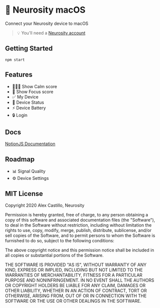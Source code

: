 # 🤯 Neurosity macOS

Connect your Neurosity device to macOS

> 💡 You'll need a [Neurosity account](https://console.neurosity.co)

## Getting Started

```
npm start
```

## Features

- 🧘🏽‍♀️ Show Calm score
- 🧠 Show Focus score
- ✅ My Device
- 🔗 Device Status
- ⚡ Device Battery
- 🔒 Login

## Docs

[NotionJS Documentation](https://docs.neurosity.co)

## Roadmap

- 📊 Signal Quality
- ⚙️ Device Settings

## MIT License

Copyright 2020 Alex Castillo, Neurosity

Permission is hereby granted, free of charge, to any person obtaining a copy of this software and associated documentation files (the "Software"), to deal in the Software without restriction, including without limitation the rights to use, copy, modify, merge, publish, distribute, sublicense, and/or sell copies of the Software, and to permit persons to whom the Software is furnished to do so, subject to the following conditions:

The above copyright notice and this permission notice shall be included in all copies or substantial portions of the Software.

THE SOFTWARE IS PROVIDED "AS IS", WITHOUT WARRANTY OF ANY KIND, EXPRESS OR IMPLIED, INCLUDING BUT NOT LIMITED TO THE WARRANTIES OF MERCHANTABILITY, FITNESS FOR A PARTICULAR PURPOSE AND NONINFRINGEMENT. IN NO EVENT SHALL THE AUTHORS OR COPYRIGHT HOLDERS BE LIABLE FOR ANY CLAIM, DAMAGES OR OTHER LIABILITY, WHETHER IN AN ACTION OF CONTRACT, TORT OR OTHERWISE, ARISING FROM, OUT OF OR IN CONNECTION WITH THE SOFTWARE OR THE USE OR OTHER DEALINGS IN THE SOFTWARE.
